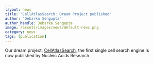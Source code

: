 ```yaml
---
layout: news
title: "CellAtlasSearch: Dream Project published"
author: "Debarka Sengupta"
author_handle: Debarka Sengupta
image: /assets/images/news/default-news.png
category: news
tags: [publication]
---
```


Our dream project, [CellAtlasSearch], the first single cell search engine is now published by Nucleic Acids Research

[CellAtlasSearch]: https://academic.oup.com/nar/advance-article/doi/10.1093/nar/gky421/5000022
